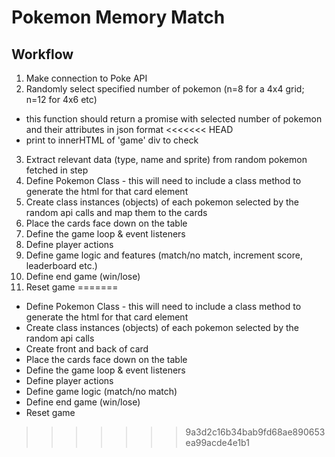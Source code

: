 # Pokemon Memory Match
## Workflow
1. Make connection to Poke API
2. Randomly select specified number of pokemon (n=8 for a 4x4 grid; n=12 for 4x6 etc)
  - this function should return a promise with selected number of pokemon and their attributes in json format
<<<<<<< HEAD
  - print to innerHTML of 'game' div to check
3. Extract relevant data (type, name and sprite) from random pokemon fetched in step
4. Define Pokemon Class - this will need to include a class method to generate the html for that card element
5. Create class instances (objects) of each pokemon selected by the random api calls and map them to the cards
6. Place the cards face down on the table
7. Define the game loop & event listeners
8. Define player actions
9. Define game logic and features (match/no match, increment score, leaderboard etc.)
10. Define end game (win/lose)
11. Reset game
=======
- Define Pokemon Class - this will need to include a class method to generate the html for that card element
- Create class instances (objects) of each pokemon selected by the random api calls
- Create front and back of card
- Place the cards face down on the table
- Define the game loop & event listeners
- Define player actions
- Define game logic (match/no match)
- Define end game (win/lose)
- Reset game
>>>>>>> 9a3d2c16b34bab9fd68ae890653ea99acde4e1b1
